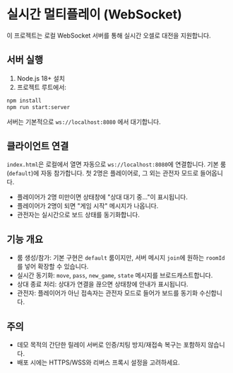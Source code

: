 # 실시간 멀티플레이 (WebSocket)

이 프로젝트는 로컬 WebSocket 서버를 통해 실시간 오셀로 대전을 지원합니다.

## 서버 실행

1. Node.js 18+ 설치
2. 프로젝트 루트에서:

```bash
npm install
npm run start:server
```

서버는 기본적으로 `ws://localhost:8080` 에서 대기합니다.

## 클라이언트 연결

`index.html`은 로컬에서 열면 자동으로 `ws://localhost:8080`에 연결합니다. 
기본 룸(`default`)에 자동 참가합니다. 첫 2명은 플레이어로, 그 외는 관전자 모드로 들어옵니다.

- 플레이어가 2명 미만이면 상태창에 "상대 대기 중..."이 표시됩니다.
- 플레이어가 2명이 되면 "게임 시작" 메시지가 나옵니다.
- 관전자는 실시간으로 보드 상태를 동기화합니다.

## 기능 개요

- 룸 생성/참가: 기본 구현은 `default` 룸이지만, 서버 메시지 `join`에 원하는 `roomId`를 넣어 확장할 수 있습니다.
- 실시간 동기화: `move`, `pass`, `new_game`, `state` 메시지를 브로드캐스트합니다.
- 상대 종료 처리: 상대가 연결을 끊으면 상태창에 안내가 표시됩니다.
- 관전자: 플레이어가 아닌 접속자는 관전자 모드로 들어가 보드를 동기화 수신합니다.

## 주의

- 데모 목적의 간단한 릴레이 서버로 인증/치팅 방지/재접속 복구는 포함하지 않습니다.
- 배포 시에는 HTTPS/WSS와 리버스 프록시 설정을 고려하세요.

